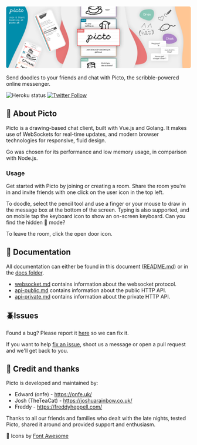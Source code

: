 ![Picto banner image](docs/assets/picto-banner.png)

Send doodles to your friends and chat with Picto, the scribble-powered online messenger.

![Heroku status](https://pyheroku-badge.herokuapp.com/?app=onfe-picto) [![Twitter Follow](https://img.shields.io/twitter/follow/PictoTweets.svg?label=Twitter)](https://twitter.com/PictoTweets)

## :memo: About Picto

Picto is a drawing-based chat client, built with Vue.js and Golang. It makes use of WebSockets for real-time updates, and modern browser technologies for responsive, fluid design.

Go was chosen for its performance and low memory usage, in comparison with Node.js.

### Usage

Get started with Picto by joining or creating a room. Share the room you're in and invite friends with one click on the user icon in the top left.

To doodle, select the pencil tool and use a finger or your mouse to draw in the message box at the bottom of the screen. Typing is also supported, and on mobile tap the keyboard icon to show an on-screen keyboard. Can you find the hidden :rainbow: mode?

To leave the room, click the open door icon.

## :bookmark_tabs: Documentation

All documentation can either be found in this document ([README.md](README.md)) or in the [docs folder](docs).

- [websocket.md](docs/websocket.md) contains information about the websocket protocol.
- [api-public.md](docs/api-public.md) contains information about the public HTTP API.
- [api-private.md](docs/api-private.md) contains information about the private HTTP API.

## :beetle: ​Issues

Found a bug? Please report it [here](https://github.com/onfe/Picto/issues?q=is%3Aissue+is%3Aopen+label%3Abug) so we can fix it.

If you want to help [fix an issue](https://github.com/onfe/Picto/labels/good%20first%20issue), shoot us a message or open a pull request and we'll get back to you.

## :wave: Credit and thanks

Picto is developed and maintained by:

- Edward (onfe) - https://onfe.uk/
- Josh (TheTeaCat) - https://joshuarainbow.co.uk/
- Freddy - https://freddyheppell.com/

Thanks to all our friends and families who dealt with the late nights, tested Picto, shared it around and provided support and enthusiasm.

:triangular_flag_on_post: Icons by [Font Awesome](https://fontawesome.com/)